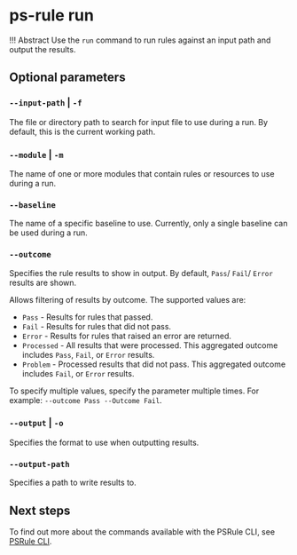 # ps-rule run

!!! Abstract
    Use the `run` command to run rules against an input path and output the results.

## Optional parameters

### `--input-path` | `-f`

The file or directory path to search for input file to use during a run.
By default, this is the current working path.

### `--module` | `-m`

The name of one or more modules that contain rules or resources to use during a run.

### `--baseline`

The name of a specific baseline to use.
Currently, only a single baseline can be used during a run.

### `--outcome`

Specifies the rule results to show in output.
By default, `Pass`/ `Fail`/ `Error` results are shown.

Allows filtering of results by outcome.
The supported values are:

- `Pass` - Results for rules that passed.
- `Fail` - Results for rules that did not pass.
- `Error` - Results for rules that raised an error are returned.
- `Processed` - All results that were processed.
  This aggregated outcome includes `Pass`, `Fail`, or `Error` results.
- `Problem` - Processed results that did not pass.
  This aggregated outcome includes `Fail`, or `Error` results.

To specify multiple values, specify the parameter multiple times.
For example: `--outcome Pass --Outcome Fail`.

### `--output` | `-o`

Specifies the format to use when outputting results.

### `--output-path`

Specifies a path to write results to.

## Next steps

To find out more about the commands available with the PSRule CLI, see [PSRule CLI](./index.md).
